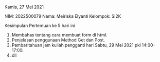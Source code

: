 Kamis, 27 Mei 2021

NIM: 2022500079
Nama: Meiriska Elyanti
Kelompok: SI2K

Kesimpulan Pertemuan ke 5 hari ini 
1. Membahas tentang cara membuat form di html.
2. Penjelasan penggunaan Method Get dan Post. 
3. Pembaritahuan jam kuliah pengganti hari Sabtu, 29 Mei 2021 pkl 14:00-17:00.
4. dll
